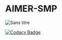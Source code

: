 # AIMER-SMP

![Sans titre](https://github.com/Smartappli/AIMER-SMP/assets/26173534/a07e001c-e4e9-404a-a2c1-efab9a385ebf)


[![Codacy Badge](https://app.codacy.com/project/badge/Grade/19fd10bb33fb484b8599c1020c068aca)](https://app.codacy.com/gh/Smartappli/AIMER-SMP/dashboard?utm_source=gh&utm_medium=referral&utm_content=&utm_campaign=Badge_grade)
